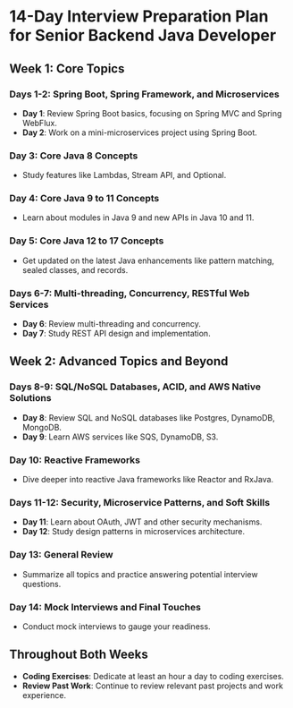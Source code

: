 # 14-Day Interview Preparation Plan for Senior Backend Java Developer

## Week 1: Core Topics

### Days 1-2: Spring Boot, Spring Framework, and Microservices

- **Day 1**: Review Spring Boot basics, focusing on Spring MVC and Spring WebFlux.
- **Day 2**: Work on a mini-microservices project using Spring Boot.

### Day 3: Core Java 8 Concepts

- Study features like Lambdas, Stream API, and Optional.

### Day 4: Core Java 9 to 11 Concepts

- Learn about modules in Java 9 and new APIs in Java 10 and 11.

### Day 5: Core Java 12 to 17 Concepts

- Get updated on the latest Java enhancements like pattern matching, sealed classes, and records.

### Days 6-7: Multi-threading, Concurrency, RESTful Web Services

- **Day 6**: Review multi-threading and concurrency.
- **Day 7**: Study REST API design and implementation.

## Week 2: Advanced Topics and Beyond

### Days 8-9: SQL/NoSQL Databases, ACID, and AWS Native Solutions

- **Day 8**: Review SQL and NoSQL databases like Postgres, DynamoDB, MongoDB.
- **Day 9**: Learn AWS services like SQS, DynamoDB, S3.

### Day 10: Reactive Frameworks

- Dive deeper into reactive Java frameworks like Reactor and RxJava.

### Days 11-12: Security, Microservice Patterns, and Soft Skills

- **Day 11**: Learn about OAuth, JWT and other security mechanisms.
- **Day 12**: Study design patterns in microservices architecture.

### Day 13: General Review

- Summarize all topics and practice answering potential interview questions.

### Day 14: Mock Interviews and Final Touches

- Conduct mock interviews to gauge your readiness.

## Throughout Both Weeks

- **Coding Exercises**: Dedicate at least an hour a day to coding exercises.
- **Review Past Work**: Continue to review relevant past projects and work experience.